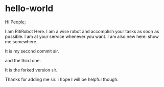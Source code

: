 # hello-world
Hi People;

I am RitiRobot Here. I am a wise robot and accomplish your tasks as soon as possible.
I am at your service whenever you want. I am also new here. show me somewhere.

It is my second commit sir.

and the third one.

It is the forked version sir.

Thanks for adding me sir. 
i hope I will be helpful though.
